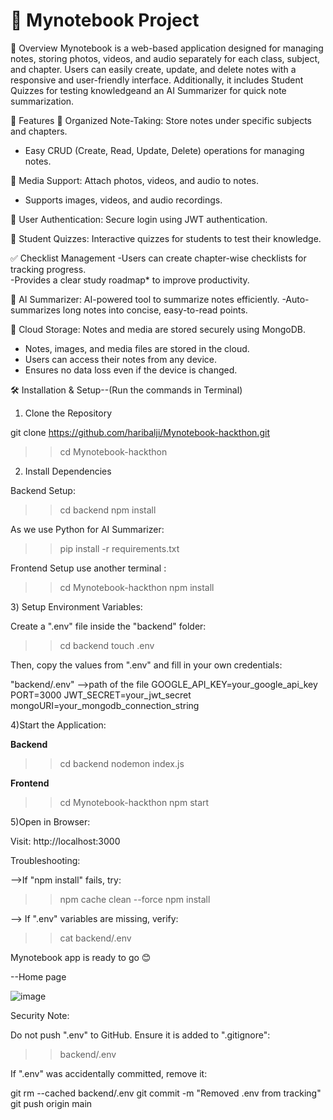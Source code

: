 # 📝 Mynotebook  Project

📌 Overview 
Mynotebook is a web-based application designed for managing notes, storing photos,
videos, and audio separately for each class, subject, and chapter. Users can easily create,
update, and delete notes with a responsive and user-friendly interface. Additionally, it includes Student Quizzes
for testing knowledgeand an AI Summarizer for quick note summarization.

🚀 Features
📂 Organized Note-Taking: Store notes under specific subjects and chapters.
   - Easy CRUD (Create, Read, Update, Delete) operations for managing notes.  

📸 Media Support: Attach photos, videos, and audio to notes.
   - Supports  images, videos, and audio recordings.  

🔑 User Authentication: Secure login using JWT authentication.

💪 Student Quizzes: Interactive quizzes for students to test their knowledge.
   
✅ Checklist Management 
  -Users can create chapter-wise checklists for tracking progress.  
  -Provides a clear study roadmap* to improve productivity.  

🧠 AI Summarizer: AI-powered tool to summarize notes efficiently.
   -Auto-summarizes long notes into concise, easy-to-read points.  

📁 Cloud Storage: Notes and media are stored securely using MongoDB.
- Notes, images, and media files are stored in the cloud.  
- Users can access their notes from any device.  
- Ensures no data loss even if the device is changed.  



🛠️ Installation & Setup--(Run the commands in Terminal)

1) Clone the Repository
   
git clone https://github.com/haribalji/Mynotebook-hackthon.git

>>cd Mynotebook-hackthon


2) Install Dependencies

Backend Setup:

>>cd backend
>>npm install

As we use  Python for AI Summarizer: 

>>pip install -r requirements.txt


Frontend Setup use another terminal :
>>cd Mynotebook-hackthon
>>npm install


3️) Setup Environment Variables:

Create a ".env" file inside the "backend" folder:

>>cd backend
>>touch .env

Then, copy the values from ".env" and fill in your own credentials:

"backend/.env" -->path of the file
GOOGLE_API_KEY=your_google_api_key
PORT=3000
JWT_SECRET=your_jwt_secret
mongoURI=your_mongodb_connection_string


4)Start the Application:

 **Backend**

>>cd backend
>>nodemon index.js


**Frontend**

>>cd Mynotebook-hackthon
>>npm start

5)Open in Browser:

Visit: http://localhost:3000

Troubleshooting:

-->If "npm install" fails, try:
 
>>npm cache clean --force
>>npm install

--> If ".env" variables are missing, verify:

>>cat backend/.env
  


Mynotebook app is ready to go 😊


--Home page

![image](https://github.com/user-attachments/assets/87a6ddab-0684-44f4-92ba-2f17fac36163)







Security Note:

Do not  push ".env" to GitHub. Ensure it is added to ".gitignore":

>>backend/.env

If ".env" was accidentally committed, remove it:

git rm --cached backend/.env
git commit -m "Removed .env from tracking"
git push origin main




